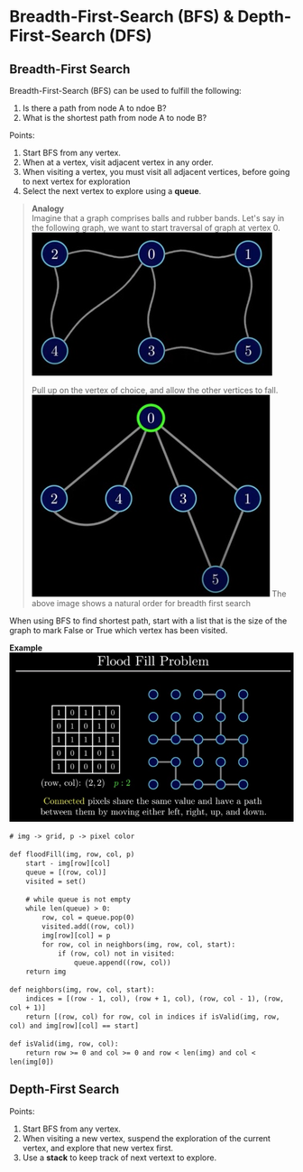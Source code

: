 # Breadth-First-Search (BFS) & Depth-First-Search (DFS)

## Breadth-First Search

Breadth-First-Search (BFS) can be used to fulfill the following:
1) Is there a path from node A to ndoe B?
2) What is the shortest path from node A to node B?

Points:
1) Start BFS from any vertex. 
2) When at a vertex, visit adjacent vertex in any order.
3) When visiting a vertex, you must visit all adjacent vertices, before going to next vertex for exploration
4) Select the next vertex to explore using a **queue**.

> __Analogy__  
> Imagine that a graph comprises balls and rubber bands. 
> Let's say in the following graph, we want to start traversal of graph at vertex 0. 
> ![image](./src_img/bfs_1.jpg)
> 
> Pull up on the vertex of choice, and allow the other vertices to fall. 
> ![image](./src_img/bfs_2.jpg)
> The above image shows a natural order for breadth first search

When using BFS to find shortest path, start with a list that is the size of the graph to mark False or True which vertex has been visited.


__Example__
![image](./src_img/bfs_3.jpg)
```
# img -> grid, p -> pixel color

def floodFill(img, row, col, p)
    start - img[row][col]
    queue = [(row, col)]
    visited = set()

    # while queue is not empty
    while len(queue) > 0:   
        row, col = queue.pop(0)
        visited.add((row, col))
        img[row][col] = p
        for row, col in neighbors(img, row, col, start):
            if (row, col) not in visited:
                queue.append((row, col))
    return img

def neighbors(img, row, col, start):
    indices = [(row - 1, col), (row + 1, col), (row, col - 1), (row, col + 1)]
    return [(row, col) for row, col in indices if isValid(img, row, col) and img[row][col] == start]

def isValid(img, row, col):
    return row >= 0 and col >= 0 and row < len(img) and col < len(img[0])

```


## Depth-First Search
Points:
1) Start BFS from any vertex. 
2) When visiting a new vertex, suspend the exploration of the current vertex, and explore that new vertex first. 
3) Use a **stack** to keep track of next vertext to explore.
